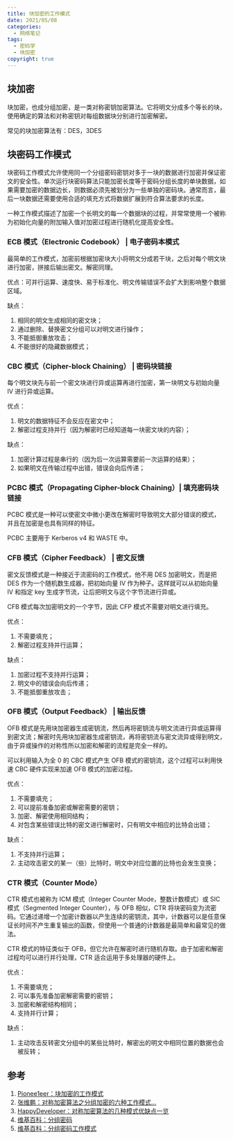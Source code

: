 ```yaml
---
title: 块加密的工作模式
date: 2021/05/08
categories:
  - 网络笔记
tags:
  - 密码学
  - 块加密
copyright: true
---
```


## 块加密

块加密，也成分组加密，是一类对称密钥加密算法。它将明文分成多个等长的块，使用确定的算法和对称密钥对每组数据块分别进行加密解密。

常见的块加密算法有：DES，3DES

## 块密码工作模式

块密码工作模式允许使用同一个分组密码密钥对多于一块的数据进行加密并保证密文的安全性。单次运行块密码算法只能加密长度等于密码分组长度的单块数据，如果需要加密的数据边长，则数据必须先被划分为一些单独的密码块。通常而言，最后一块数据还需要使用合适的填充方式将数据扩展到符合算法要求的长度。

一种工作模式描述了加密一个长明文的每一个数据块的过程，并常常使用一个被称为初始化向量的附加输入值对加密过程进行随机化提高安全性。


### ECB 模式（Electronic Codebook） | 电子密码本模式

最简单的工作模式，加密前根据加密块大小将明文分成若干块，之后对每个明文块进行加密，拼接后输出密文。解密同理。

优点：可并行运算、速度快、易于标准化、明文传输错误不会扩大到影响整个数据区域。

缺点：
1. 相同的明文生成相同的密文块；
2. 通过删除、替换密文分组可以对明文进行操作；
3. 不能抵御重放攻击；
4. 不能很好的隐藏数据模式；

### CBC 模式（Cipher-block Chaining） | 密码块链接

每个明文块先与前一个密文块进行异或运算再进行加密，第一块明文与初始向量 IV 进行异或运算。

优点：
1. 明文的数据特征不会反应在密文中；
2. 解密过程支持并行（因为解密时已经知道每一块密文块的内容）；

缺点：
1. 加密计算过程是串行的（因为后一次运算需要前一次运算的结果）；
2. 如果明文在传输过程中出错，错误会向后传递；

### PCBC 模式（Propagating Cipher-block Chaining）| 填充密码块链接

PCBC 模式是一种可以使密文中微小更改在解密时导致明文大部分错误的模式，并且在加密是也具有同样的特征。

PCBC 主要用于 Kerberos v4 和 WASTE 中。

### CFB 模式（Cipher Feedback） | 密文反馈

密文反馈模式是一种接近于流密码的工作模式，他不用 DES 加密明文，而是把 DES 作为一个随机数生成器，把初始向量 IV 作为种子。这样就可以从初始向量 IV 和指定 key 生成字节流，让后把明文与这个字节流进行异或。

CFB 模式每次加密明文的一个字节，因此 CFP 模式不需要对明文进行填充。

优点：
1. 不需要填充；
2. 解密过程支持并行运算；

缺点：
1. 加密过程不支持并行运算；
2. 明文中的错误会向后传递；
3. 不能抵御重放攻击；

### OFB 模式（Output Feedback） | 输出反馈

OFB 模式是先用块加密器生成密钥流，然后再将密钥流与明文流进行异或运算得到密文流；解密时先用块加密器生成密钥流，再将密钥流与密文流异或得到明文，由于异或操作的对称性所以加密和解密的流程是完全一样的。

可以利用输入为全 0 的 CBC 模式产生 OFB 模式的密钥流，这个过程可以利用快速 CBC 硬件实现来加速 OFB 模式的加密过程。

优点：
1. 不需要填充；
2. 可以提前准备加密或解密需要的密钥；
3. 加密、解密使用相同结构；
4. 对包含某些错误比特的密文进行解密时，只有明文中相应的比特会出错；

缺点：
1. 不支持并行运算；
2. 主动攻击密文的某一（些）比特时，明文中对应位置的比特也会发生变换；

### CTR 模式（Counter Mode） 

CTR 模式也被称为 ICM 模式（Integer Counter Mode，整数计数模式）或 SIC 模式（Segmented Integer Counter），与 OFB 相似，CTR 将块密码变为流密码。它通过递增一个加密计数器以产生连续的密钥流，其中，计数器可以是任意保证长时间不产生重复输出的函数，但使用一个普通的计数器是最简单和最常见的做法。

CTR 模式的特征类似于 OFB，但它允许在解密时进行随机存取。由于加密和解密过程均可以进行并行处理，CTR 适合运用于多处理器的硬件上。

优点：
1. 不需要填充；
2. 可以事先准备加密解密需要的密钥；
3. 加密和解密结构相同；
4. 支持并行计算；

缺点：
1. 主动攻击反转密文分组中的某些比特时，解密出的明文中相同位置的数据也会被反转；

## 参考

1. [Pionee1eer：块加密的工作模式][1]
2. [张维鹏：对称加密算法之分组加密的六种工作模式...][2]
3. [HappyDeveloper：对称加密算法的几种模式优缺点一览][3]
4. [维基百科：分组密码][4]
5. [维基百科：分组密码工作模式][5]

[1]: https://www.ruanx.net/block-cipher-mode/
[2]: https://blog.csdn.net/a745233700/article/details/102311776
[3]: https://www.cnblogs.com/Terry-Wu/p/10314070.html
[4]: https://zh.wikipedia.org/wiki/%E5%88%86%E7%BB%84%E5%AF%86%E7%A0%81
[5]: https://zh.wikipedia.org/wiki/%E5%88%86%E7%BB%84%E5%AF%86%E7%A0%81%E5%B7%A5%E4%BD%9C%E6%A8%A1%E5%BC%8F